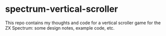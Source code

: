 # spectrum-vertical-scroller

This repo contains my thoughts and code for a vertical scroller game for the
ZX Spectrum: some design notes, example code, etc.
